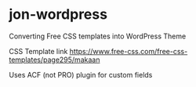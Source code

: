 # jon-wordpress

Converting Free CSS templates into WordPress Theme

CSS Template link https://www.free-css.com/free-css-templates/page295/makaan

Uses ACF (not PRO) plugin for custom fields
